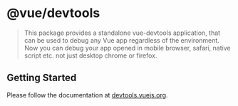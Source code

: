 # @vue/devtools

> This package provides a standalone vue-devtools application, that can be used to debug any Vue app regardless of the environment. Now you can debug your app opened in mobile browser, safari, native script etc. not just desktop chrome or firefox.

## Getting Started

Please follow the documentation at [devtools.vuejs.org](https://devtools.vuejs.org/guide/standalone).
